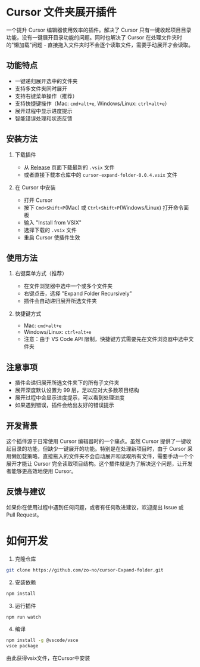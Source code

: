 # Cursor 文件夹展开插件

一个提升 Cursor 编辑器使用效率的插件。解决了 Cursor 只有一键收起项目目录功能，没有一键展开目录功能的问题。同时也解决了 Cursor 在处理文件夹时的"懒加载"问题 - 直接拖入文件夹时不会逐个读取文件，需要手动展开才会读取。

## 功能特点

- 一键递归展开选中的文件夹
- 支持多文件夹同时展开
- 支持右键菜单操作（推荐）
- 支持快捷键操作（Mac: `cmd+alt+e`, Windows/Linux: `ctrl+alt+e`）
- 展开过程中显示进度提示
- 智能错误处理和状态反馈

## 安装方法

1. 下载插件
   - 从 [Release](https://github.com/your-username/cursor-expand-folder/releases) 页面下载最新的 `.vsix` 文件
   - 或者直接下载本仓库中的 `cursor-expand-folder-0.0.4.vsix` 文件

2. 在 Cursor 中安装
   - 打开 Cursor
   - 按下 `Cmd+Shift+P`(Mac) 或 `Ctrl+Shift+P`(Windows/Linux) 打开命令面板
   - 输入 "Install from VSIX"
   - 选择下载的 `.vsix` 文件
   - 重启 Cursor 使插件生效

## 使用方法

1. 右键菜单方式（推荐）
   - 在文件浏览器中选中一个或多个文件夹
   - 右键点击，选择 "Expand Folder Recursively"
   - 插件会自动递归展开所选文件夹

2. 快捷键方式
   - Mac: `cmd+alt+e`
   - Windows/Linux: `ctrl+alt+e`
   - 注意：由于 VS Code API 限制，快捷键方式需要先在文件浏览器中选中文件夹

## 注意事项

- 插件会递归展开所选文件夹下的所有子文件夹
- 展开深度默认设置为 99 层，足以应对大多数项目结构
- 展开过程中会显示进度提示，可以看到处理进度
- 如果遇到错误，插件会给出友好的错误提示

## 开发背景

这个插件源于日常使用 Cursor 编辑器时的一个痛点。虽然 Cursor 提供了一键收起目录的功能，但缺少一键展开的功能。特别是在处理新项目时，由于 Cursor 采用懒加载策略，直接拖入的文件夹不会自动展开和读取所有文件，需要手动一个个展开才能让 Cursor 完全读取项目结构。这个插件就是为了解决这个问题，让开发者能够更高效地使用 Cursor。

## 反馈与建议

如果你在使用过程中遇到任何问题，或者有任何改进建议，欢迎提出 Issue 或 Pull Request。

# 如何开发

1. 克隆仓库

```bash
git clone https://github.com/zo-no/cursor-Expand-folder.git
```

2. 安装依赖

```bash
npm install
```

3. 运行插件

```bash
npm run watch
```

4. 编译

```bash
npm install -g @vscode/vsce
vsce package
```

由此获得vsix文件，在Cursor中安装
